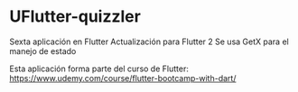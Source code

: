 # UFlutter-quizzler
Sexta aplicación en Flutter
Actualización para Flutter 2
Se usa GetX para el manejo de estado

Esta aplicación forma parte del curso de Flutter: https://www.udemy.com/course/flutter-bootcamp-with-dart/